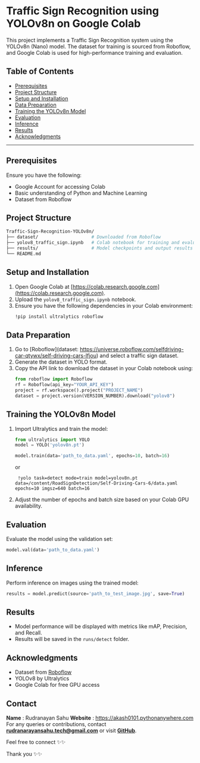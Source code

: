 

# Traffic Sign Recognition using YOLOv8n on Google Colab

This project implements a Traffic Sign Recognition system using the YOLOv8n (Nano) model. The dataset for training is sourced from Roboflow, and Google Colab is used for high-performance training and evaluation.

## Table of Contents
- [Prerequisites](#prerequisites)
- [Project Structure](#project-structure)
- [Setup and Installation](#setup-and-installation)
- [Data Preparation](#data-preparation)
- [Training the YOLOv8n Model](#training-the-yolov8n-model)
- [Evaluation](#evaluation)
- [Inference](#inference)
- [Results](#results)
- [Acknowledgments](#acknowledgments)

---

## Prerequisites
Ensure you have the following:
- Google Account for accessing Colab
- Basic understanding of Python and Machine Learning
- Dataset from Roboflow

## Project Structure
```bash
Traffic-Sign-Recognition-YOLOv8n/
├── dataset/                    # Downloaded from Roboflow
├── yolov8_traffic_sign.ipynb   # Colab notebook for training and evaluation
├── results/                    # Model checkpoints and output results
└── README.md
```

## Setup and Installation
1. Open Google Colab at [https://colab.research.google.com](https://colab.research.google.com).
2. Upload the `yolov8_traffic_sign.ipynb` notebook.
3. Ensure you have the following dependencies in your Colab environment:
    ```bash
    !pip install ultralytics roboflow
    ```

## Data Preparation
1. Go to [Roboflow](dataset: https://universe.roboflow.com/selfdriving-car-qtywx/self-driving-cars-lfjou) and select a traffic sign dataset.
2. Generate the dataset in YOLO format.
3. Copy the API link to download the dataset in your Colab notebook using:
    ```python
    from roboflow import Roboflow
    rf = Roboflow(api_key="YOUR_API_KEY")
    project = rf.workspace().project("PROJECT_NAME")
    dataset = project.version(VERSION_NUMBER).download("yolov8")
    ```

## Training the YOLOv8n Model
1. Import Ultralytics and train the model:
    ```python
    from ultralytics import YOLO
    model = YOLO('yolov8n.pt')

    model.train(data='path_to_data.yaml', epochs=10, batch=16)
    ```

    or

   ```
    !yolo task=detect mode=train model=yolov8n.pt data=/content/RoadSignDetection/Self-Driving-Cars-6/data.yaml epochs=10 imgsz=640 batch=16
   ```
3. Adjust the number of epochs and batch size based on your Colab GPU availability.

## Evaluation
Evaluate the model using the validation set:
```python
model.val(data='path_to_data.yaml')
```

## Inference
Perform inference on images using the trained model:
```python
results = model.predict(source='path_to_test_image.jpg', save=True)
```

## Results
- Model performance will be displayed with metrics like mAP, Precision, and Recall.
- Results will be saved in the `runs/detect` folder.

## Acknowledgments
- Dataset from [Roboflow](https://www.roboflow.com/)
- YOLOv8 by Ultralytics
- Google Colab for free GPU access

## Contact
**Name** : Rudranayan Sahu
**Website** : https://akash0101.pythonanywhere.com
For any queries or contributions, contact **rudranarayansahu.tech@gmail.com** or visit **[GitHub](https://github.com/rudranarayan-01)**.

Feel free to connect ✨✨

Thank you ✨✨

